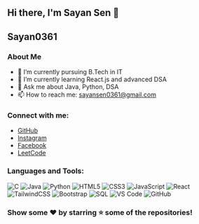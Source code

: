 ## Hi there, I'm Sayan Sen 👋

## Sayan0361

### About Me
- 🔭 I’m currently pursuing B.Tech in IT
- 🌱 I’m currently learning React.js and advanced DSA
- 💬 Ask me about Java, Python, DSA
- 📫 How to reach me: [sayansen0361@gmail.com](mailto:sayansen0361@gmail.com)

### Connect with me:
- [GitHub](https://github.com/Sayan0361)
- [Instagram](https://www.instagram.com/sayan_sen007/)
- [Facebook](https://m.facebook.com/profile.php?id=100040647903469)
- [LeetCode](https://leetcode.com/u/Sayan_Sen/)

### Languages and Tools:
![C](https://img.shields.io/badge/-C-A8B9CC?logo=c)
![Java](https://img.shields.io/badge/-Java-007396?logo=java)
![Python](https://img.shields.io/badge/-Python-3776AB?logo=python)
![HTML5](https://img.shields.io/badge/-HTML5-E34F26?logo=html5)
![CSS3](https://img.shields.io/badge/-CSS3-1572B6?logo=css3)
![JavaScript](https://img.shields.io/badge/-JavaScript-F7DF1E?logo=javascript)
![React](https://img.shields.io/badge/-React-61DAFB?logo=react)
![TailwindCSS](https://img.shields.io/badge/-TailwindCSS-38B2AC?logo=tailwind-css)
![Bootstrap](https://img.shields.io/badge/-Bootstrap-7952B3?logo=bootstrap)
![SQL](https://img.shields.io/badge/-SQL-4479A1?logo=mysql)
![VS Code](https://img.shields.io/badge/-VS_Code-007ACC?logo=visual-studio-code)
![GitHub](https://img.shields.io/badge/-GitHub-181717?logo=github)


### Show some ❤️ by starring ⭐ some of the repositories!
<!--
**Sayan0361/Sayan0361** is a ✨ _special_ ✨ repository because its `README.md` (this file) appears on your GitHub profile.

Here are some ideas to get you started:

- 🔭 I’m currently working on ...
- 🌱 I’m currently learning ...
- 👯 I’m looking to collaborate on ...
- 🤔 I’m looking for help with ...
- 💬 Ask me about ...
- 📫 How to reach me: ...
- 😄 Pronouns: ...
- ⚡ Fun fact: ...
-->
